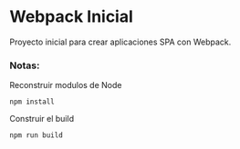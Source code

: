 # Webpack Inicial

Proyecto inicial para crear aplicaciones SPA con Webpack.

### Notas:

Reconstruir modulos de Node
````
npm install
````

Construir el build

````
npm run build
````